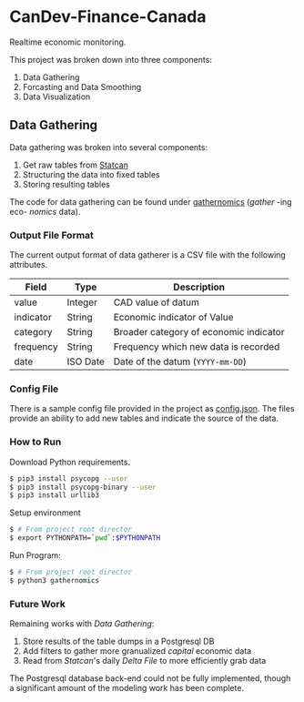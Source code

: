 # CanDev-Finance-Canada

Realtime economic monitoring.

This project was broken down into three components:

1.  Data Gathering
2.  Forcasting and Data Smoothing
3.  Data Visualization

## Data Gathering

Data gathering was broken into several components:

1.  Get raw tables from [Statcan](https://www.statcan.gc.ca/)
2.  Structuring the data into fixed tables
3.  Storing resulting tables

The code for data gathering can be found under [gathernomics](gathernomics/)
(*gather* -ing eco- *nomics* data).

### Output File Format

The current output format of data gatherer is a CSV file with the following
attributes.

| Field     | Type     | Description                            |
| --------- | -------- | -------------------------------------- |
| value     | Integer  | CAD value of datum                     |
| indicator | String   | Economic indicator of Value            |
| category  | String   | Broader category of economic indicator |
| frequency | String   | Frequency which new data is recorded   |
| date      | ISO Date | Date of the datum (`YYYY-mm-DD`)       |

### Config File

There is a sample config file provided in the project as
[config.json](config.json).  The files provide an ability to add
new tables and indicate the source of the data.

### How to Run
Download Python requirements.

```Bash
$ pip3 install psycopg --user
$ pip3 install psycopg-binary --user
$ pip3 install urllib3
```

Setup environment
```Bash
$ # From project root director
$ export PYTHONPATH=`pwd`:$PYTHONPATH
```

Run Program:
```Bash
$ # From project root director
$ python3 gathernomics
```

### Future Work

Remaining works with *Data Gathering*:

1.  Store results of the table dumps in a Postgresql DB
2.  Add filters to gather more granualized *capital* economic data
3.  Read from *Statcan*'s daily *Delta File* to more efficiently grab data

The Postgresql database back-end could not be fully implemented, though a
significant amount of the modeling work has been complete.
